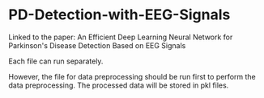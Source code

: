 # PD-Detection-with-EEG-Signals
Linked to the paper: An Efficient Deep Learning Neural Network for Parkinson's Disease Detection Based on EEG Signals

Each file can run separately.

However, the file for data preprocessing should be run first to perform the data preprocessing. The processed data will be stored in pkl files.
